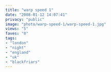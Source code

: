 ```yaml
---
title: "warp speed 1"
date: "2008-01-12 14:07:41"
privacy: "public"
image: "photo/warp-speed-1/warp-speed-1.jpg"
views: "5"
faves: "0"
tags:
- "london"
- "night"
- "england"
- "uk"
- "blackfriars"
---
```


